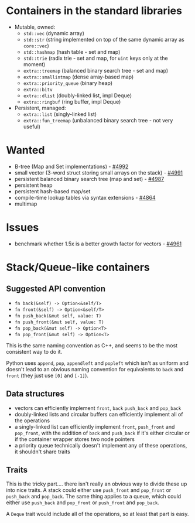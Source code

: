 # Containers in the standard libraries

* Mutable, owned:
    * `std::vec` (dynamic array)
    * `std::str` (string implemented on top of the same dynamic array as `core::vec`)
    * `std::hashmap` (hash table - set and map)
    * `std::trie` (radix trie - set and map, for `uint` keys only at the moment)
    * `extra::treemap` (balanced binary search tree - set and map)
    * `extra::smallintmap` (dense array-based map)
    * `extra::priority_queue` (binary heap)
    * `extra::bitv`
    * `extra::dlist` (doubly-linked list, impl Deque)
    * `extra::ringbuf` (ring buffer, impl Deque)
* Persistent, managed:
    * `extra::list` (singly-linked list)
    * `extra::fun_treemap` (unbalanced binary search tree - not very useful)

# Wanted

* B-tree (Map and Set implementations) - [#4992](https://github.com/mozilla/rust/issues/4992)
* small vector (3-word struct storing small arrays on the stack) - [#4991](https://github.com/mozilla/rust/issues/4991)
* persistent balanced binary search tree (map and set) - [#4987](https://github.com/mozilla/rust/issues/4987)
* persistent heap
* persistent hash-based map/set
* compile-time lookup tables via syntax extensions - [#4864](https://github.com/mozilla/rust/issues/4864)
* multimap

# Issues

* benchmark whether 1.5x is a better growth factor for vectors - [#4961](https://github.com/mozilla/rust/issues/4961)

# Stack/Queue-like containers

## Suggested API convention

* `fn back(&self) -> Option<&self/T>`
* `fn front(&self) -> Option<&self/T>`
* `fn push_back(&mut self, value: T)`
* `fn push_front(&mut self, value: T)`
* `fn pop_back(&mut self) -> Option<T>`
* `fn pop_front(&mut self) -> Option<T>`

This is the same naming convention as C++, and seems to be the most consistent way to do it.

Python uses `append`, `pop`, `appendleft` and `popleft` which isn't as uniform and doesn't lead to an obvious naming convention for equivalents to `back` and `front` (they just use `[0]` and `[-1]`).

## Data structures

* vectors can efficiently implement `front`, `back` `push_back` and `pop_back`
* doubly-linked lists and circular buffers can efficiently implement all of the operations
* a singly-linked list can efficiently implement `front`, `push_front` and `pop_front`, with the addition of `back` and `push_back` if it's either circular or if the container wrapper stores two node pointers
* a priority queue technically doesn't implement any of these operations, it shouldn't share traits

## Traits

This is the tricky part.... there isn't really an obvious way to divide these up into nice traits. A stack could either use `push_front` and `pop_front` or `push_back` and `pop_back`. The same thing applies to a queue, which could either use `push_back` and `pop_front` or `push_front` and `pop_back`.

A `Deque` trait would include all of the operations, so at least that part is easy.